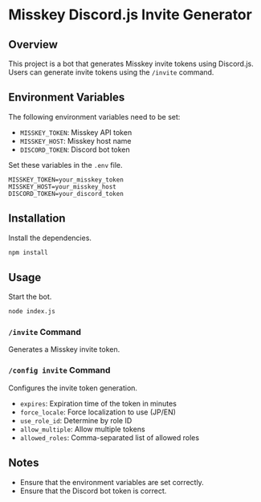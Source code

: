 # Misskey Discord.js Invite Generator

## Overview
This project is a bot that generates Misskey invite tokens using Discord.js. Users can generate invite tokens using the `/invite` command.

## Environment Variables
The following environment variables need to be set:

- `MISSKEY_TOKEN`: Misskey API token
- `MISSKEY_HOST`: Misskey host name
- `DISCORD_TOKEN`: Discord bot token

Set these variables in the `.env` file.

```
MISSKEY_TOKEN=your_misskey_token
MISSKEY_HOST=your_misskey_host
DISCORD_TOKEN=your_discord_token
```

## Installation
Install the dependencies.

```bash
npm install
```

## Usage
Start the bot.

```bash
node index.js
```

### `/invite` Command
Generates a Misskey invite token.

### `/config invite` Command
Configures the invite token generation.

- `expires`: Expiration time of the token in minutes
- `force_locale`: Force localization to use (JP/EN)
- `use_role_id`: Determine by role ID
- `allow_multiple`: Allow multiple tokens
- `allowed_roles`: Comma-separated list of allowed roles

## Notes
- Ensure that the environment variables are set correctly.
- Ensure that the Discord bot token is correct.
